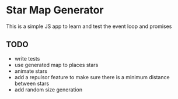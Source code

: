 # Star Map Generator

This is a simple JS app to learn and test the event loop and promises


## TODO

- write tests
- use generated map to places stars
- animate stars
- add a repulsor feature to make sure there is a minimum distance between stars
- add random size generation
